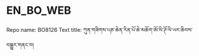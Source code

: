 # EN_BO_WEB
Repo name: BO8126
Text title: ཀུན་གཟིགས་པཎ་ཆེན་རིན་པོ་ཆེ་མཆོག་ཨོ་སི་ཊོ་ལི་ཡར་ཆིབས་བསྒྱུར་གནང་བ།